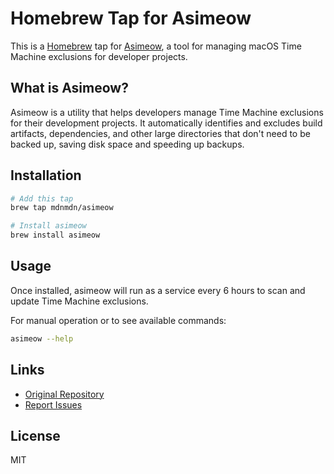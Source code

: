 # Homebrew Tap for Asimeow

This is a [Homebrew](https://brew.sh) tap for [Asimeow](https://github.com/mdnmdn/asimeow), a tool for managing macOS Time Machine exclusions for developer projects.

## What is Asimeow?

Asimeow is a utility that helps developers manage Time Machine exclusions for their development projects. It automatically identifies and excludes build artifacts, dependencies, and other large directories that don't need to be backed up, saving disk space and speeding up backups.

## Installation

```bash
# Add this tap
brew tap mdnmdn/asimeow

# Install asimeow
brew install asimeow
```

## Usage

Once installed, asimeow will run as a service every 6 hours to scan and update Time Machine exclusions.

For manual operation or to see available commands:

```bash
asimeow --help
```

## Links

- [Original Repository](https://github.com/mdnmdn/asimeow)
- [Report Issues](https://github.com/mdnmdn/asimeow/issues)

## License

MIT